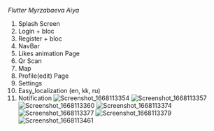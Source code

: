*Flutter Myrzabaeva Aiya*

1. Splash Screen
2. Login + bloc
3. Register + bloc
4. NavBar
5. Likes animation Page
6. Qr Scan
7. Map
8. Profile(edit) Page
9. Settings
10. Easy_localization (en, kk, ru)
11. Notification
![Screenshot_1668113354](https://user-images.githubusercontent.com/110185504/201203924-4bc4fc3f-1a9f-4716-9530-955839fc2dbb.png)
![Screenshot_1668113357](https://user-images.githubusercontent.com/110185504/201203936-299df650-20de-4396-8018-93717b077324.png)
![Screenshot_1668113360](https://user-images.githubusercontent.com/110185504/201203939-0a9ad554-818e-4764-acf5-598f707b4115.png)
![Screenshot_1668113374](https://user-images.githubusercontent.com/110185504/201203946-551d1bf8-6018-4907-81fd-ae2a4a701661.png)
![Screenshot_1668113377](https://user-images.githubusercontent.com/110185504/201203949-2b703771-16c6-4fa6-9fb5-96c531fd6ea8.png)
![Screenshot_1668113379](https://user-images.githubusercontent.com/110185504/201203952-e72a3aaf-428c-45e7-a14c-c90874c3935b.png)
![Screenshot_1668113461](https://user-images.githubusercontent.com/110185504/201203954-777245ee-5774-4682-8725-d3184da178a6.png)
